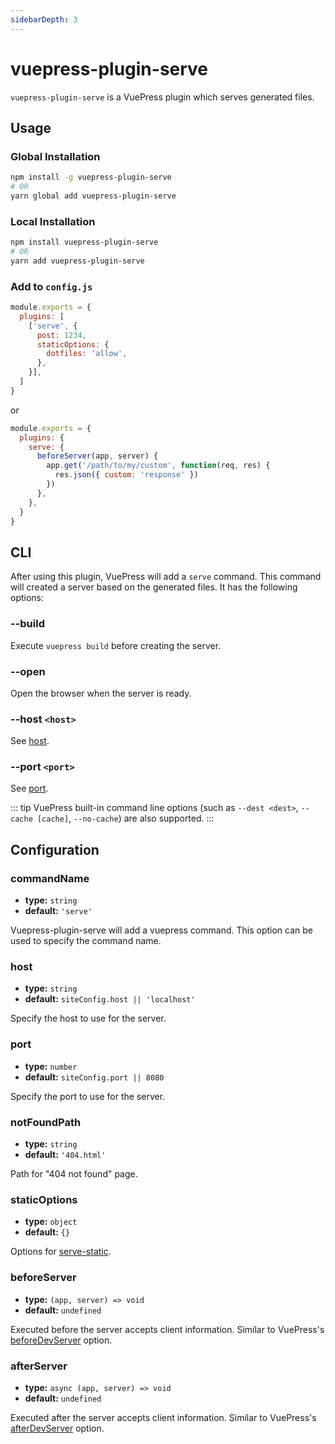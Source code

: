```yaml
---
sidebarDepth: 3
---
```


# vuepress-plugin-serve <GitHubLink repo="vuepress/vuepress-plugin-serve"/>

`vuepress-plugin-serve` is a VuePress plugin which serves generated files.

## Usage

### Global Installation

```bash
npm install -g vuepress-plugin-serve
# OR
yarn global add vuepress-plugin-serve
```

### Local Installation

```bash
npm install vuepress-plugin-serve
# OR
yarn add vuepress-plugin-serve
```

### Add to `config.js`

```js
module.exports = {
  plugins: [
    ['serve', {
      post: 1234,
      staticOptions: {
        dotfiles: 'allow',
      },
    }],
  ]
}
```
or
```js
module.exports = {
  plugins: {
    serve: {
      beforeServer(app, server) {
        app.get('/path/to/my/custom', function(req, res) {
          res.json({ custom: 'response' })
        })
      },
    },
  }
}
```

## CLI

After using this plugin, VuePress will add a `serve` command. This command will created a server based on the generated files. It has the following options:

### --build

Execute `vuepress build` before creating the server.

### --open

Open the browser when the server is ready.

### --host `<host>`

See [host](#host).

### --port `<port>`

See [port](#port).

::: tip
VuePress built-in command line options (such as `--dest <dest>`, `--cache [cache]`, `--no-cache`) are also supported.
:::

## Configuration

### commandName

- **type:** `string`
- **default:** `'serve'`

Vuepress-plugin-serve will add a vuepress command. This option can be used to specify the command name.

### host

- **type:** `string`
- **default:** `siteConfig.host || 'localhost'`

Specify the host to use for the server.

### port

- **type:** `number`
- **default:** `siteConfig.port || 8080`

Specify the port to use for the server.

### notFoundPath

- **type:** `string`
- **default:** `'404.html'`

Path for "404 not found" page.

### staticOptions

- **type:** `object`
- **default:** `{}`

Options for [serve-static](https://github.com/expressjs/serve-static#servestaticroot-options).

### beforeServer

- **type:** `(app, server) => void`
- **default:** `undefined`

Executed before the server accepts client information. Similar to VuePress's [beforeDevServer](https://v1.vuepress.vuejs.org/en/plugin/option-api.html#beforedevserver) option.

### afterServer

- **type:** `async (app, server) => void`
- **default:** `undefined`

Executed after the server accepts client information. Similar to VuePress's [afterDevServer](https://v1.vuepress.vuejs.org/en/plugin/option-api.html#afterdevserver) option.
